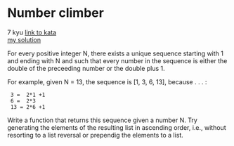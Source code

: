# Number climber
7 kyu
[link to kata](https://www.codewars.com/kata/559760bae64c31556c00006b/train/javascript)
<br>
[my solution](./kata.js)

For every positive integer N, there exists a unique sequence starting with 1 and ending with N and such that every number in the sequence is either the double of the preceeding number or the double plus 1.

For example, given N = 13, the sequence is [1, 3, 6, 13], because . . . :

```
 3 =  2*1 +1
 6 =  2*3
 13 = 2*6 +1
```
Write a function that returns this sequence given a number N. Try generating the elements of the resulting list in ascending order, i.e., without resorting to a list reversal or prependig the elements to a list.